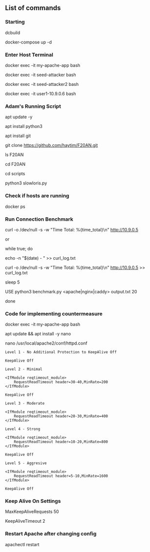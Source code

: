 
## List of commands

### Starting

dcbuild


docker-compose up -d

### Enter Host Terminal

docker exec -it my-apache-app bash

docker exec -it seed-attacker bash

docker exec -it seed-attacker2 bash

docker exec -it user1-10.9.0.6 bash

### Adam's Running Script

apt update -y

apt install python3

apt install git

git clone https://github.com/haytim/F20AN.git

ls F20AN

cd F20AN

cd scripts

python3 slowloris.py


### Check if hosts are running

docker ps

### Run Connection Benchmark

curl -o /dev/null -s -w "Time Total: %{time_total}\\n" http://10.9.0.5


or


while true; do

  echo -n "$(date) - " >> curl_log.txt
  
  curl -o /dev/null -s -w "Time Total: %{time_total}\\n" http://10.9.0.5 >> curl_log.txt
  
  sleep 5

USE python3 benchmark.py <apache|nginx|caddy> output.txt <iterations> 20
  
done

### Code for implementing countermeasure

docker exec -it my-apache-app bash

apt update && apt install -y nano

nano /usr/local/apache2/conf/httpd.conf
```
Level 1 - No Additional Protection to KeepAlive Off

KeepAlive Off

Level 2 - Minimal

<IfModule reqtimeout_module>
    RequestReadTimeout header=30-40,MinRate=200
</IfModule>

KeepAlive Off

Level 3 - Moderate

<IfModule reqtimeout_module>
    RequestReadTimeout header=20-30,MinRate=400
</IfModule>

Level 4 - Strong

<IfModule reqtimeout_module>
    RequestReadTimeout header=10-20,MinRate=800
</IfModule>

KeepAlive Off

Level 5 - Aggresive

<IfModule reqtimeout_module>
    RequestReadTimeout header=5-10,MinRate=1600
</IfModule>

KeepAlive Off
```
### Keep Alive On Settings

MaxKeepAliveRequests 50

KeepAliveTimeout 2

### Restart Apache after changing config

apachectl restart

